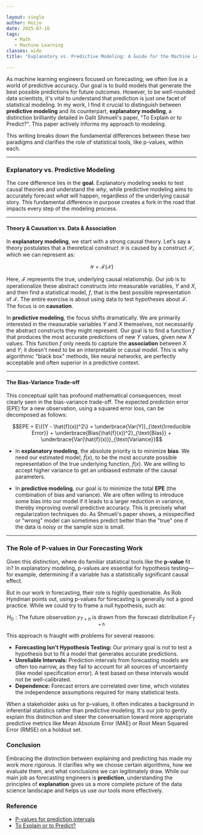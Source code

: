```yaml
---

layout: single  
author: Huijo  
date: 2025-07-16
tags:  
   - Math
   - Machine Learning
classes: wide  
title: "Explanatory vs. Predictive Modeling: A Guide for the Machine Learning Engineer"  

---
```



As machine learning engineers focused on forecasting, we often live in a world of predictive accuracy. Our goal is to build models that generate the best possible predictions for future outcomes. However, to be well-rounded data scientists, it's vital to understand that prediction is just one facet of statistical modeling. In my work, I find it crucial to distinguish between **predictive modeling** and its counterpart, **explanatory modeling**, a distinction brilliantly detailed in Galit Shmueli's paper, "To Explain or to Predict?". This paper actively informs my approach to modeling.

This writing breaks down the fundamental differences between these two paradigms and clarifies the role of statistical tools, like p-values, within each.

***

### Explanatory vs. Predictive Modeling

The core difference lies in the **goal**. Explanatory modeling seeks to test causal theories and understand the *why*, while predictive modeling aims to accurately forecast *what* will happen, regardless of the underlying causal story. This fundamental difference in purpose creates a fork in the road that impacts every step of the modeling process.

---

#### **Theory & Causation vs. Data & Association**

In **explanatory modeling**, we start with a strong causal theory. Let's say a theory postulates that a theoretical construct $\mathcal{Y}$ is caused by a construct $\mathcal{X}$, which we can represent as:

$$\mathcal{Y} = \mathcal{F}(\mathcal{X})$$

Here, $\mathcal{F}$ represents the true, underlying causal relationship. Our job is to operationalize these abstract constructs into measurable variables, $Y$ and $X$, and then find a statistical model, $f$, that is the best possible representation of $\mathcal{F}$. The entire exercise is about using data to test hypotheses about $\mathcal{F}$. The focus is on **causation**.

In **predictive modeling**, the focus shifts dramatically. We are primarily interested in the measurable variables $Y$ and $X$ themselves, not necessarily the abstract constructs they might represent. Our goal is to find a function $f$ that produces the most accurate predictions of new $Y$ values, given new $X$ values. This function $f$ only needs to capture the **association** between $X$ and $Y$; it doesn't need to be an interpretable or causal model. This is why algorithmic "black box" methods, like neural networks, are perfectly acceptable and often superior in a predictive context.

---

#### **The Bias-Variance Trade-off**

This conceptual split has profound mathematical consequences, most clearly seen in the bias-variance trade-off. The expected prediction error (EPE) for a new observation, using a squared error loss, can be decomposed as follows:

$$EPE = E\{(Y - \hat{f}(x))^2\} = \underbrace{Var(Y)}_{\text{Irreducible Error}} + \underbrace{Bias(\hat{f}(x))^2}_{\text{Bias}} + \underbrace{Var(\hat{f}(x))}_{\text{Variance}}$$



* In **explanatory modeling**, the absolute priority is to minimize **bias**. We need our estimated model, $\hat{f}(x)$, to be the most accurate possible representation of the true underlying function, $f(x)$. We are willing to accept higher variance to get an unbiased estimate of the causal parameters.

* In **predictive modeling**, our goal is to minimize the total **EPE** (the combination of bias and variance). We are often willing to introduce some bias into our model if it leads to a larger reduction in variance, thereby improving overall predictive accuracy. This is precisely what regularization techniques do. As Shmueli's paper shows, a misspecified or "wrong" model can sometimes predict better than the "true" one if the data is noisy or the sample size is small.

---

### The Role of P-values in Our Forecasting Work

Given this distinction, where do familiar statistical tools like the **p-value** fit in? In explanatory modeling, p-values are essential for hypothesis testing—for example, determining if a variable has a statistically significant causal effect.

But in our work in forecasting, their role is highly questionable. As Rob Hyndman points out, using p-values for forecasting is generally not a good practice. While we could try to frame a null hypothesis, such as:

$$H_0: \text{The future observation } y_{T+h} \text{ is drawn from the forecast distribution } F_{T+h}$$

This approach is fraught with problems for several reasons:

* **Forecasting Isn't Hypothesis Testing:** Our primary goal is not to test a hypothesis but to fit a model that generates accurate predictions.
* **Unreliable Intervals:** Prediction intervals from forecasting models are often too narrow, as they fail to account for all sources of uncertainty (like model specification error). A test based on these intervals would not be well-calibrated.
* **Dependence:** Forecast errors are correlated over time, which violates the independence assumptions required for many statistical tests.

When a stakeholder asks us for p-values, it often indicates a background in inferential statistics rather than predictive modeling. It's our job to gently explain this distinction and steer the conversation toward more appropriate predictive metrics like Mean Absolute Error (MAE) or Root Mean Squared Error (RMSE) on a holdout set.

### Conclusion

Embracing the distinction between explaining and predicting has made my work more rigorous. It clarifies why we choose certain algorithms, how we evaluate them, and what conclusions we can legitimately draw. While our main job as forecasting engineers is **prediction**, understanding the principles of **explanation** gives us a more complete picture of the data science landscape and helps us use our tools more effectively.

### Reference
- [P-values for prediction intervals](https://robjhyndman.com/hyndsight/forecasting-pvalues.html)
- [To Explain or to Predict?](https://projecteuclid.org/journals/statistical-science/volume-25/issue-3/To-Explain-or-to-Predict/10.1214/10-STS330.full)